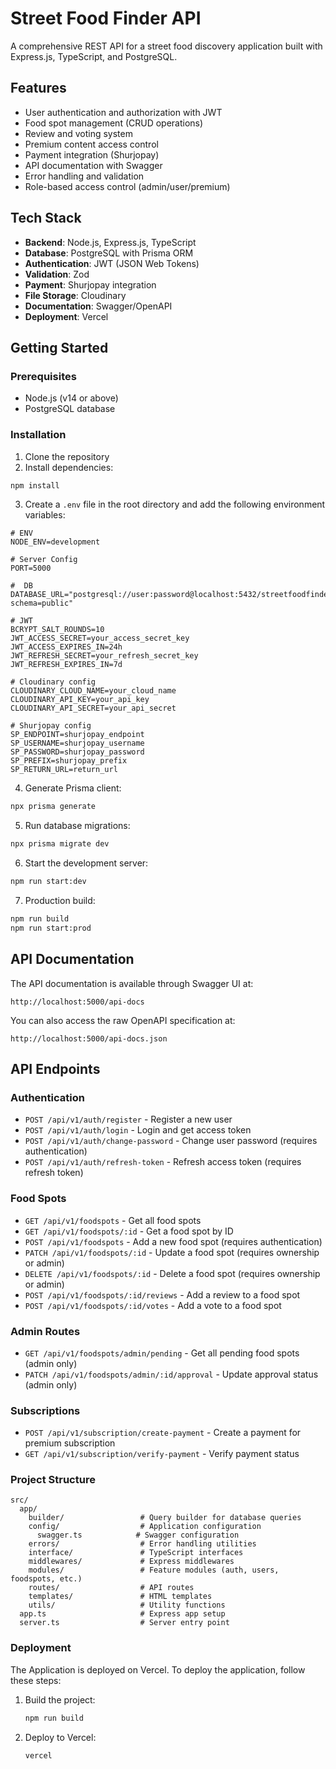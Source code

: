 # Street Food Finder API

A comprehensive REST API for a street food discovery application built with Express.js, TypeScript, and PostgreSQL.

## Features

- User authentication and authorization with JWT
- Food spot management (CRUD operations)
- Review and voting system
- Premium content access control
- Payment integration (Shurjopay)
- API documentation with Swagger
- Error handling and validation
- Role-based access control (admin/user/premium)

## Tech Stack

- **Backend**: Node.js, Express.js, TypeScript
- **Database**: PostgreSQL with Prisma ORM
- **Authentication**: JWT (JSON Web Tokens)
- **Validation**: Zod
- **Payment**: Shurjopay integration
- **File Storage**: Cloudinary
- **Documentation**: Swagger/OpenAPI
- **Deployment**: Vercel

## Getting Started

### Prerequisites

- Node.js (v14 or above)
- PostgreSQL database

### Installation

1. Clone the repository
2. Install dependencies:

```bash
npm install
```

3. Create a `.env` file in the root directory and add the following environment variables:

```
# ENV
NODE_ENV=development

# Server Config
PORT=5000

#  DB
DATABASE_URL="postgresql://user:password@localhost:5432/streetfoodfinder?schema=public"

# JWT
BCRYPT_SALT_ROUNDS=10
JWT_ACCESS_SECRET=your_access_secret_key
JWT_ACCESS_EXPIRES_IN=24h
JWT_REFRESH_SECRET=your_refresh_secret_key
JWT_REFRESH_EXPIRES_IN=7d

# Cloudinary config
CLOUDINARY_CLOUD_NAME=your_cloud_name
CLOUDINARY_API_KEY=your_api_key
CLOUDINARY_API_SECRET=your_api_secret

# Shurjopay config
SP_ENDPOINT=shurjopay_endpoint
SP_USERNAME=shurjopay_username
SP_PASSWORD=shurjopay_password
SP_PREFIX=shurjopay_prefix
SP_RETURN_URL=return_url
```

4. Generate Prisma client:

```bash
npx prisma generate
```

5. Run database migrations:

```bash
npx prisma migrate dev
```

6. Start the development server:

```bash
npm run start:dev
```

7. Production build:

```bash
npm run build
npm run start:prod
```

## API Documentation

The API documentation is available through Swagger UI at:

```
http://localhost:5000/api-docs
```

You can also access the raw OpenAPI specification at:

```
http://localhost:5000/api-docs.json
```

## API Endpoints

### Authentication

- `POST /api/v1/auth/register` - Register a new user
- `POST /api/v1/auth/login` - Login and get access token
- `POST /api/v1/auth/change-password` - Change user password (requires authentication)
- `POST /api/v1/auth/refresh-token` - Refresh access token (requires refresh token)

### Food Spots

- `GET /api/v1/foodspots` - Get all food spots
- `GET /api/v1/foodspots/:id` - Get a food spot by ID
- `POST /api/v1/foodspots` - Add a new food spot (requires authentication)
- `PATCH /api/v1/foodspots/:id` - Update a food spot (requires ownership or admin)
- `DELETE /api/v1/foodspots/:id` - Delete a food spot (requires ownership or admin)
- `POST /api/v1/foodspots/:id/reviews` - Add a review to a food spot
- `POST /api/v1/foodspots/:id/votes` - Add a vote to a food spot

### Admin Routes

- `GET /api/v1/foodspots/admin/pending` - Get all pending food spots (admin only)
- `PATCH /api/v1/foodspots/admin/:id/approval` - Update approval status (admin only)

### Subscriptions

- `POST /api/v1/subscription/create-payment` - Create a payment for premium subscription
- `GET /api/v1/subscription/verify-payment` - Verify payment status

### Project Structure

```
src/
  app/
    builder/                 # Query builder for database queries
    config/                  # Application configuration
      swagger.ts            # Swagger configuration
    errors/                  # Error handling utilities
    interface/               # TypeScript interfaces
    middlewares/             # Express middlewares
    modules/                 # Feature modules (auth, users, foodspots, etc.)
    routes/                  # API routes
    templates/               # HTML templates
    utils/                   # Utility functions
  app.ts                     # Express app setup
  server.ts                  # Server entry point
```

### Deployment

The Application is deployed on Vercel. To deploy the application, follow these steps:

1. Build the project:
   ```bash
   npm run build
   ```
2. Deploy to Vercel:
   ```bash
   vercel
   ```
